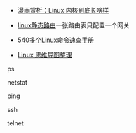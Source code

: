 - [漫画赏析：Linux 内核到底长啥样](https://linux.cn/article-8290-1.html?pr)

- [linux静态路由](https://mp.weixin.qq.com/s/x1E0oCM-EvgaZ3Yvrh9evg)一张路由表只配置一个网关

- [540多个Linux命令速查手册](https://mp.weixin.qq.com/s?__biz=Mzg3NDAwNzQ0Mg==&mid=2247484786&idx=1&sn=01480e36e6038323fe72953e6c4547b3&chksm=ced61b8ff9a19299e6b60a2f1cbef14e166f0b9df2fa35820f3c8fde4b4a3dfcdfbc5e88daf2&mpshare=1&scene=1&srcid=&from=singlemessage&ascene=1&devicetype=android-28&version=2700043b&nettype=WIFI&abtest_cookie=BAABAAoACwASABMABgAjlx4AVpkeAL%2BZHgDcmR4A9ZkeAAOaHgAAAA%3D%3D&lang=zh_CN&pass_ticket=6NFrC%2BvqM1C%2Bzqy8DJVTshi3ylnKB54NSQOWmYt8atUz7rO%2BMkZjXfrQn6%2FoUc%2Be&wx_header=1)

- [Linux 思维导图整理](https://mp.weixin.qq.com/s?__biz=MzUzMzk0NDc5Nw==&mid=2247487217&idx=1&sn=b86ae24e441b43d04793f89521699180&chksm=fa9d0e43cdea8755410e4c66db7a88fec05f8f2ac4a5faf3a925fca4b24c11fa283ceea47ce0&mpshare=1&scene=1&srcid=0529t9W7yswf3jlwYHzI4p0E&from=singlemessage&ascene=1&devicetype=android-28&version=2700043b&nettype=WIFI&abtest_cookie=BAABAAoACwASABMABgAjlx4AVpkeAL%2BZHgDcmR4A9ZkeAAOaHgAAAA%3D%3D&lang=zh_CN&pass_ticket=6NFrC%2BvqM1C%2Bzqy8DJVTshi3ylnKB54NSQOWmYt8atUz7rO%2BMkZjXfrQn6%2FoUc%2Be&wx_header=1)

ps

netstat

ping

ssh

telnet
